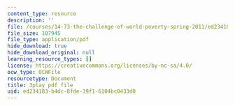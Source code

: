 ```yaml
---
content_type: resource
description: ''
file: /courses/14-73-the-challenge-of-world-poverty-spring-2011/ed234183b4dc8fde39f16104bc0433d0_b0VOqHiq5zU.pdf
file_size: 107945
file_type: application/pdf
hide_download: true
hide_download_original: null
learning_resource_types: []
license: https://creativecommons.org/licenses/by-nc-sa/4.0/
ocw_type: OCWFile
resourcetype: Document
title: 3play pdf file
uid: ed234183-b4dc-8fde-39f1-6104bc0433d0
---
```

